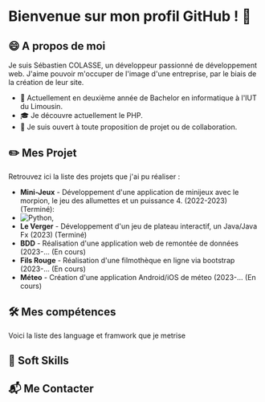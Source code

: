 # Bienvenue sur mon profil GitHub ! 👋  
## 😄 A propos de moi 
Je suis Sébastien COLASSE, un développeur passionné de développement web. J'aime pouvoir m'occuper de l'image d'une entreprise, par le biais de la création de leur site.  
* 📖 Actuellement en deuxième année de Bachelor en informatique à l'IUT du Limousin.
* 🎓 Je découvre actuellement le PHP.
* 🏢 Je suis ouvert à toute proposition de projet ou de collaboration.

## ✏️ Mes Projet
Retrouvez ici la liste des projets que j'ai pu réaliser :
*  __Mini-Jeux__  - Développement d'une application de minijeux avec le morpion, le jeu des allumettes et un puissance 4. (2022-2023) (Terminé):
*  ![Python](https://img.shields.io/badge/Python-3776AB?style=flat&logo=python&logoColor=white),
*  __Le Verger__  - Développement d'un jeu de plateau interactif, un Java/Java Fx (2023) (Terminé)
*    __BDD__      - Réalisation d'une application web de remontée de données (2023-... (En cours)
*  __Fils Rouge__ - Réalisation d'une filmothèque en ligne via bootstrap (2023-... (En cours)
*   __Méteo__     - Création d'une application Android/iOS de méteo (2023-... (En cours)

## 🛠️ Mes compétences 
Voici la liste des language et framwork que je metrise 

## 💁 Soft Skills

## 📬 Me Contacter
